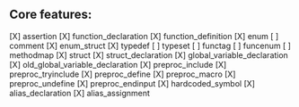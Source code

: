 ## Core features:

[X] assertion
[X] function_declaration
[X] function_definition
[X] enum
[ ] comment
[X] enum_struct
[X] typedef
[ ] typeset
[ ] functag
[ ] funcenum
[ ] methodmap
[X] struct
[X] struct_declaration
[X] global_variable_declaration
[X] old_global_variable_declaration
[X] preproc_include
[X] preproc_tryinclude
[X] preproc_define
[X] preproc_macro
[X] preproc_undefine
[X] preproc_endinput
[X] hardcoded_symbol
[X] alias_declaration
[X] alias_assignment